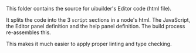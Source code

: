 This folder contains the source for uibuilder's Editor code (html file).

It splits the code into the 3 `script` sections in a node's html. The JavaScript, the Editor panel definition and the help panel definition.
The build process re-assembles this.

This makes it much easier to apply proper linting and type checking.
